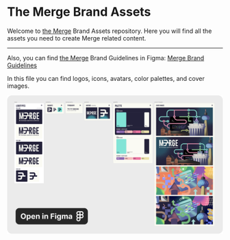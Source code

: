 # The Merge Brand Assets

Welcome to [the Merge](https://merge.berlin/) Brand Assets repository.
Here you will find all the assets you need to create Merge related content.

---

Also, you can find [the Merge](https://merge.berlin/) Brand Guidelines in Figma: [Merge Brand Guidelines](https://www.figma.com/file/1IxjwERFyurI3Qeq03tWnP/The-Merge-PressKit?type=design&node-id=0%3A1&mode=design&t=NAZwalmcpAxIVEaJ-1)

In this file you can find logos, icons, avatars, color palettes, and cover images.

[<img src="figma-preview.png">](<[https://link-to-your-URL/](https://www.figma.com/file/1IxjwERFyurI3Qeq03tWnP/The-Merge-PressKit?type=design&node-id=0%3A1&mode=design&t=NAZwalmcpAxIVEaJ-1)>)
